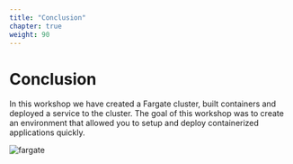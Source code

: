 ```yaml
---
title: "Conclusion"
chapter: true
weight: 90
---
```


# Conclusion

In this workshop we have created a Fargate cluster, built containers and deployed a service to the cluster. The goal
of this workshop was to create an environment that allowed you to setup and deploy containerized applications quickly.

![fargate](/images/fargate_works.png)
